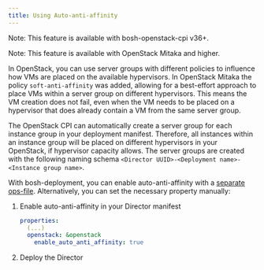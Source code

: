 ```yaml
---
title: Using Auto-anti-affinity
---
```


<p class="note">Note: This feature is available with bosh-openstack-cpi v36+.</p>
<p class="note">Note: This feature is available with OpenStack Mitaka and higher.</p>

In OpenStack, you can use server groups with different policies to influence how VMs are placed on the available hypervisors. In OpenStack Mitaka the policy `soft-anti-affinity` was added, allowing for a best-effort approach to place VMs within a server group on different hypervisors. This means the VM creation does not fail, even when the VM needs to be placed on a hypervisor that does already contain a VM from the same server group.

The OpenStack CPI can automatically create a server group for each instance group in your deployment manifest. Therefore, all instances within an instance group will be placed on different hypervisors in your OpenStack, if hypervisor capacity allows. The server groups are created with the following naming schema `<Director UUID>-<Deployment name>-<Instance group name>`.

With bosh-deployment, you can enable auto-anti-affinity with a [separate ops-file](https://github.com/cloudfoundry/bosh-deployment/blob/master/openstack/auto-anti-affinity.yml). Alternatively, you can set the necessary property manually:

1. Enable auto-anti-affinity in your Director manifest

    ```yaml
    properties:
      (...)
      openstack: &openstack
        enable_auto_anti_affinity: true
    ```
1. Deploy the Director
